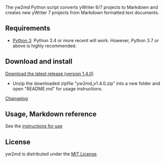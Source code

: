 The yw2md Python script converts yWriter 6/7 projects to Markdown 
and creates new yWriter 7 projects from Markdown formatted text documents.

## Requirements

- [Python 3](https://www.python.org). Python 3.4 or more recent will work. However, Python 3.7 or above is highly recommended.

## Download and install

[Download the latest release (version 1.4.0)](https://raw.githubusercontent.com/peter88213/yw2md/master/dist/yw2md_v1.4.0.zip)

- Unzip the downloaded zipfile "yw2md_v1.4.0.zip" into a new folder and open "README.md" for usage instructions.

[Changelog](changelog)

## Usage, Markdown reference

See the [instructions for use](usage)

## License

yw2md is distributed under the [MIT
License](http://www.opensource.org/licenses/mit-license.php).
